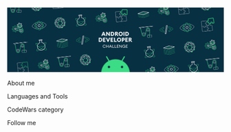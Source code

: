![Header](https://github.com/Alexandr153/Alexandr153/blob/main/assets/header.gif)

About me

Languages and Tools

CodeWars category

Follow me